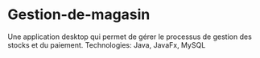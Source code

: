 # Gestion-de-magasin
Une application desktop qui permet de gérer le processus de gestion des
stocks et du paiement.
Technologies: Java, JavaFx, MySQL
